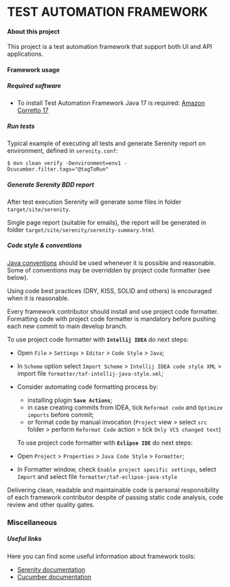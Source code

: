 # TEST AUTOMATION FRAMEWORK

#### About this project
This project is a test automation framework that support both UI and API applications.

#### Framework usage
##### Required software
* To install Test Automation Framework Java 17 is required: [Amazon Corretto 17](https://docs.aws.amazon.com/corretto/latest/corretto-17-ug/downloads-list.html)

##### Run tests
Typical example of executing all tests and generate Serenity report on environment, defined in `serenity.conf`:

`$ mvn clean verify -Denvironment=env1 -Dcucumber.filter.tags="@tagToRun"`

##### Generate Serenity BDD report
After test execution Serenity will generate some files in folder `target/site/serenity`. 

Single page report (suitable for emails), the report will be generated in folder `target/site/serenity/serenity-summary.html`

##### Code style & conventions
[Java conventions](http://www.oracle.com/technetwork/java/codeconventions-150003.pdf) should be used whenever it is possible and reasonable. Some of conventions may be overridden by project code formatter (see below).

Using code best practices (DRY, KISS, SOLID and others) is encouraged when it is reasonable.

Every framework contributor should install and use project code formatter. Formatting code with
 project code formatter is mandatory before pushing each new commit to main develop branch. 
 
 To use project code formatter with **`Intellij IDEA`** do next steps:
* Open `File` > `Settings` > `Editor` > `Code Style` > `Java`;
* In `Scheme` option select `Import Scheme` > `Intellij IDEA code style XML` > import file `formatter/taf-intellij-java-style.xml`;
* Consider automating code formatting process by:
  * installing plugin **`Save Actions`**;
  * in case creating commits from IDEA, tick `Reformat code` and `Optimize imports` before commit;
  * or format code by manual invocation (`Project` view > select `src` folder > perform `Reformat Code` action > tick `Only VCS changed text`) 
  
  To use project code formatter with **`Eclipse IDE`** do next steps:
* Open `Project` > `Properties` > `Java Code Style` > `Formatter`;
* In Formatter window, check `Enable project specific settings`, select `Import` and select file `formatter/taf-eclipse-java-style`


Delivering clean, readable and maintainable code is personal responsibility of each framework 
contributor despite of passing static code analysis, code review and other quality gates.


### Miscellaneous
##### Useful links
Here you can find some useful information about framework tools:
* [Serenity documentation](https://serenity-bdd.github.io/docs/guide/user_guide_intro)
* [Cucumber documentation](https://docs.cucumber.io/cucumber/)